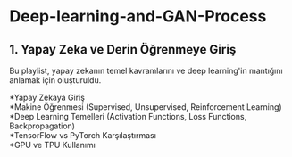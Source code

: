 # Deep-learning-and-GAN-Process

## 1. Yapay Zeka ve Derin Öğrenmeye Giriş

Bu playlist, yapay zekanın temel kavramlarını ve deep learning'in mantığını anlamak için oluşturuldu.

*Yapay Zekaya Giriş <br>
*Makine Öğrenmesi (Supervised, Unsupervised, Reinforcement Learning) <br>
*Deep Learning Temelleri (Activation Functions, Loss Functions, Backpropagation)<br>
*TensorFlow vs PyTorch Karşılaştırması<br>
*GPU ve TPU Kullanımı<br>
